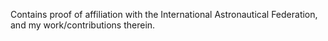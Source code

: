 Contains proof of affiliation with the International Astronautical Federation, and my work/contributions therein.
